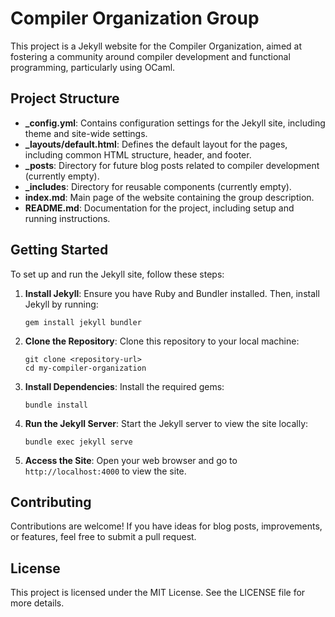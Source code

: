 # Compiler Organization Group

This project is a Jekyll website for the Compiler Organization, aimed at fostering a community around compiler development and functional programming, particularly using OCaml.

## Project Structure

- **_config.yml**: Contains configuration settings for the Jekyll site, including theme and site-wide settings.
- **_layouts/default.html**: Defines the default layout for the pages, including common HTML structure, header, and footer.
- **_posts**: Directory for future blog posts related to compiler development (currently empty).
- **_includes**: Directory for reusable components (currently empty).
- **index.md**: Main page of the website containing the group description.
- **README.md**: Documentation for the project, including setup and running instructions.

## Getting Started

To set up and run the Jekyll site, follow these steps:

1. **Install Jekyll**: Ensure you have Ruby and Bundler installed. Then, install Jekyll by running:
   ```
   gem install jekyll bundler
   ```

2. **Clone the Repository**: Clone this repository to your local machine:
   ```
   git clone <repository-url>
   cd my-compiler-organization
   ```

3. **Install Dependencies**: Install the required gems:
   ```
   bundle install
   ```

4. **Run the Jekyll Server**: Start the Jekyll server to view the site locally:
   ```
   bundle exec jekyll serve
   ```

5. **Access the Site**: Open your web browser and go to `http://localhost:4000` to view the site.

## Contributing

Contributions are welcome! If you have ideas for blog posts, improvements, or features, feel free to submit a pull request.

## License

This project is licensed under the MIT License. See the LICENSE file for more details.